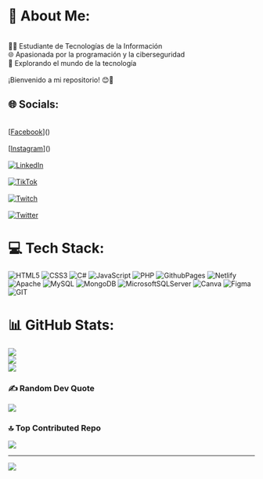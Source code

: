 






# 💫 About Me:
<br>👩‍💻 Estudiante de Tecnologías de la Información<br>🌐 Apasionada por la programación y la ciberseguridad<br>🚀 Explorando el mundo de la tecnología<br><br>¡Bienvenido a mi repositorio! 😊👋<br>


## 🌐 Socials:
<br>[[Facebook](https://img.shields.io/badge/Facebook-%231877F2.svg?logo=Facebook&logoColor=white)]()<br>
<br> [[Instagram](https://img.shields.io/badge/Instagram-%23E4405F.svg?logo=Instagram&logoColor=white)]()<br>
<br>[![LinkedIn](https://img.shields.io/badge/LinkedIn-%230077B5.svg?logo=linkedin&logoColor=white)]()<br> 
<br>[![TikTok](https://img.shields.io/badge/TikTok-%23000000.svg?logo=TikTok&logoColor=white)]()<br>
<br>[![Twitch](https://img.shields.io/badge/Twitch-%239146FF.svg?logo=Twitch&logoColor=white)]()<br> 
<br>[![Twitter](https://img.shields.io/badge/Twitter-%231DA1F2.svg?logo=Twitter&logoColor=white)]() <br>

# 💻 Tech Stack:
![HTML5](https://img.shields.io/badge/html5-%23E34F26.svg?style=for-the-badge&logo=html5&logoColor=white) ![CSS3](https://img.shields.io/badge/css3-%231572B6.svg?style=for-the-badge&logo=css3&logoColor=white) ![C#](https://img.shields.io/badge/c%23-%23239120.svg?style=for-the-badge&logo=c-sharp&logoColor=white) ![JavaScript](https://img.shields.io/badge/javascript-%23323330.svg?style=for-the-badge&logo=javascript&logoColor=%23F7DF1E) ![PHP](https://img.shields.io/badge/php-%23777BB4.svg?style=for-the-badge&logo=php&logoColor=white) ![GithubPages](https://img.shields.io/badge/github%20pages-121013?style=for-the-badge&logo=github&logoColor=white) ![Netlify](https://img.shields.io/badge/netlify-%23000000.svg?style=for-the-badge&logo=netlify&logoColor=#00C7B7) ![Apache](https://img.shields.io/badge/apache-%23D42029.svg?style=for-the-badge&logo=apache&logoColor=white) ![MySQL](https://img.shields.io/badge/mysql-%2300000f.svg?style=for-the-badge&logo=mysql&logoColor=white) ![MongoDB](https://img.shields.io/badge/MongoDB-%234ea94b.svg?style=for-the-badge&logo=mongodb&logoColor=white) ![MicrosoftSQLServer](https://img.shields.io/badge/Microsoft%20SQL%20Server-CC2927?style=for-the-badge&logo=microsoft%20sql%20server&logoColor=white) ![Canva](https://img.shields.io/badge/Canva-%2300C4CC.svg?style=for-the-badge&logo=Canva&logoColor=white) ![Figma](https://img.shields.io/badge/figma-%23F24E1E.svg?style=for-the-badge&logo=figma&logoColor=white) ![GIT](https://img.shields.io/badge/Git-fc6d26?style=for-the-badge&logo=git&logoColor=white)
# 📊 GitHub Stats:
![](https://github-readme-stats.vercel.app/api?username=FERNANDA-VALENCIA&theme=vue&hide_border=false&include_all_commits=false&count_private=false)<br/>
![](https://github-readme-streak-stats.herokuapp.com/?user=FERNANDA-VALENCIA&theme=vue&hide_border=false)<br/>
![](https://github-readme-stats.vercel.app/api/top-langs/?username=FERNANDA-VALENCIA&theme=vue&hide_border=false&include_all_commits=false&count_private=false&layout=compact)

### ✍️ Random Dev Quote
![](https://quotes-github-readme.vercel.app/api?type=horizontal&theme=dark)

### 🔝 Top Contributed Repo
![](https://github-contributor-stats.vercel.app/api?username=FERNANDA-VALENCIA&limit=5&theme=dark&combine_all_yearly_contributions=true)

---
[![](https://visitcount.itsvg.in/api?id=FERNANDA-VALENCIA&icon=7&color=0)](https://visitcount.itsvg.in)

<!-- Proudly created with GPRM ( https://gprm.itsvg.in ) -->
